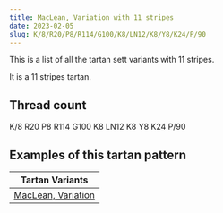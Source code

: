```yaml
---
title: MacLean, Variation with 11 stripes
date: 2023-02-05
slug: K/8/R20/P8/R114/G100/K8/LN12/K8/Y8/K24/P/90
---
```

This is a list of all the tartan sett variants with 11 stripes.

It is a 11 stripes tartan.


## Thread count
K/8 R20 P8 R114 G100 K8 LN12 K8 Y8 K24 P/90

## Examples of this tartan pattern

| Tartan Variants |
|---------------|
| [MacLean, Variation](/variants/k/8/r20/p8/r114/g100/k8/ln12/k8/y8/k24/p/90-g008000-k000000-lne0e0e0-p800080-rc00000-yf0c000)||
